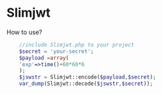 
Slimjwt
=======

How to use?

```php
	//include Slimjwt.php to your project
	$secret = 'your-secret';
	$payload =array(
	'exp'=>time()+60*60*6
	);
	$jswstr = Slimjwt::encode($payload,$secret);
	var_dump(Slimjwt::decode($jswstr,$secret));
```
